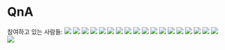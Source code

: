 # QnA
참여하고 있는 사람들:
![](https://avatars2.githubusercontent.com/u/12431127?v=3&s=40)
![](https://avatars2.githubusercontent.com/u/9590242?v=3&s=40)
![](https://avatars2.githubusercontent.com/u/25736938?v=3&s=40)
![](https://avatars2.githubusercontent.com/u/16500606?v=3&s=40)
![](https://avatars2.githubusercontent.com/u/24626386?v=3&s=40)
![](https://avatars2.githubusercontent.com/u/7710041?v=3&s=40)
![](https://avatars2.githubusercontent.com/u/8079733?v=3&s=40)
![](https://avatars2.githubusercontent.com/u/15906088?v=3&s=40)
![](https://avatars2.githubusercontent.com/u/25643028?v=3&s=40)
![](https://avatars2.githubusercontent.com/u/5106603?v=3&s=40)
![](https://avatars2.githubusercontent.com/u/14148553?v=3&s=40)
![](https://avatars2.githubusercontent.com/u/16144187?v=3&s=40)
![](https://avatars2.githubusercontent.com/u/7167222?v=3&s=40)
![](https://avatars2.githubusercontent.com/u/19385522?v=3&s=40)
![](https://avatars2.githubusercontent.com/u/17807797?v=3&s=40)
![](https://avatars2.githubusercontent.com/u/11094461?v=3&s=40)
![](https://avatars2.githubusercontent.com/u/1618736?v=3&s=40)
![](https://avatars2.githubusercontent.com/u/11658173?v=3&s=40)
![](https://avatars2.githubusercontent.com/u/14899930?v=3&s=40)
